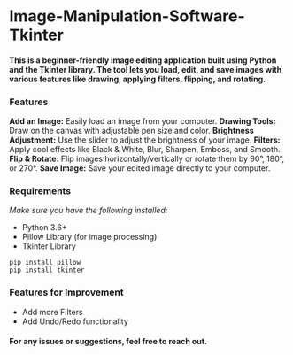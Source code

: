 # Image-Manipulation-Software-Tkinter

#### **This is a beginner-friendly image editing application built using Python and the Tkinter library. The tool lets you load, edit, and save images with various features like drawing, applying filters, flipping, and rotating.**

### Features
**Add an Image:** Easily load an image from your computer.
**Drawing Tools:** Draw on the canvas with adjustable pen size and color.
**Brightness Adjustment:** Use the slider to adjust the brightness of your image.
**Filters:** Apply cool effects like Black & White, Blur, Sharpen, Emboss, and Smooth.
**Flip & Rotate:** Flip images horizontally/vertically or rotate them by 90°, 180°, or 270°.
**Save Image:** Save your edited image directly to your computer.

### Requirements
*Make sure you have the following installed:*

- Python 3.6+
- Pillow Library (for image processing)
- Tkinter Library
```
pip install pillow
pip install tkinter
```
### Features for Improvement
- Add more Filters
- Add Undo/Redo functionality

#### For any issues or suggestions, feel free to reach out.



